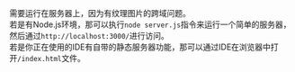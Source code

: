 
需要运行在服务器上，因为有纹理图片的跨域问题。  
若是有Node.js环境，那可以执行`node server.js`指令来运行一个简单的服务器，然后通过`http://localhost:3000/`进行访问。  
若是你正在使用的IDE有自带的静态服务器功能，那可以通过IDE在浏览器中打开`/index.html`文件。
